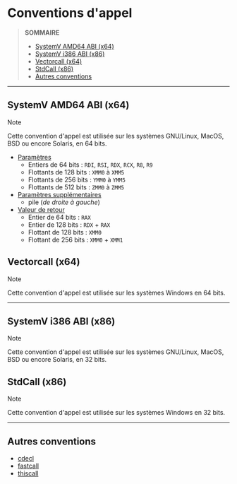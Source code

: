 # Conventions d'appel

> **SOMMAIRE**
> + [SystemV AMD64 ABI (x64)](#systemv-amd64-abi-x64)
> + [SystemV i386 ABI (x86)](#systemv-i386-abi-x86)
> + [Vectorcall (x64)](#vectorcall-x64)
> + [StdCall (x86)](#stdcall-x86)
> + [Autres conventions](#autres-conventions)

---

## SystemV AMD64 ABI (x64)

> [!NOTE]
> Cette convention d'appel est utilisée sur les systèmes GNU/Linux, MacOS, BSD ou encore Solaris, en 64 bits.

+ <ins>Paramètres</ins>
    + Entiers de 64 bits : `RDI`, `RSI`, `RDX`, `RCX`, `R8`, `R9`
    + Flottants de 128 bits : `XMM0` à `XMM5`
    + Flottants de 256 bits : `YMM0` à `YMM5`
    + Flottants de 512 bits : `ZMM0` à `ZMM5`
+ <ins>Paramètres supplémentaires</ins>
    + pile (_de droite à gauche_)
+ <ins>Valeur de retour</ins>
    + Entier de 64 bits : `RAX`
    + Entier de 128 bits : `RDX` + `RAX`
    + Flottant de 128 bits : `XMM0`
    + Flottant de 256 bits : `XMM0` + `XMM1`

## Vectorcall (x64)

> [!NOTE]
> Cette convention d'appel est utilisée sur les systèmes Windows en 64 bits.

---

## SystemV i386 ABI (x86)

> [!NOTE]
> Cette convention d'appel est utilisée sur les systèmes GNU/Linux, MacOS, BSD ou encore Solaris, en 32 bits.

## StdCall (x86)

> [!NOTE]
> Cette convention d'appel est utilisée sur les systèmes Windows en 32 bits.

---

## Autres conventions

+ [cdecl](https://learn.microsoft.com/en-us/cpp/cpp/cdecl)
+ [fastcall](https://learn.microsoft.com/en-us/cpp/cpp/fastcall)
+ [thiscall](https://learn.microsoft.com/en-us/cpp/cpp/thiscall)
